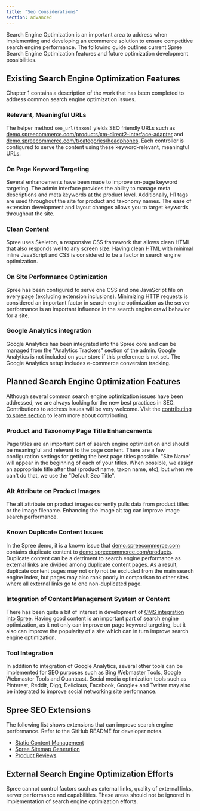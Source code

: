 ```yaml
---
title: "Seo Considerations"
section: advanced
---
```


Search Engine Optimization is an important area to address when
implementing and developing an ecommerce solution to ensure competitive
search engine performance. The following guide outlines current Spree
Search Engine Optimization features and future optimization development
possibilities.


## Existing Search Engine Optimization Features

Chapter 1 contains a description of the work that has been completed to
address common search engine optimization issues.

### Relevant, Meaningful URLs

The helper method `seo_url(taxon)` yields SEO friendly URLs such as [demo.spreecommerce.com/products/xm-direct2-interface-adapter](http://demo.spreecommerce.com/products/xm-direct2-interface-adapter) and [demo.spreecommerce.com/t/categories/headphones](http://demo.spreecommerce.com/t/categories/headphones).
Each controller is configured to serve the content using these keyword-relevant, meaningful URLs.

### On Page Keyword Targeting

Several enhancements have been made to improve on-page keyword
targeting. The admin interface provides the ability to manage meta
descriptions and meta keywords at the product level. Additionally, H1
tags are used throughout the site for product and taxonomy names. The
ease of extension development and layout changes allows you to target
keywords throughout the site.

### Clean Content

Spree uses Skeleton, a responsive CSS framework that allows clean HTML
that also responds well to any screen size. Having clean HTML with
minimal inline JavaScript and CSS is considered to be a factor in search
engine optimization.

### On Site Performance Optimization

Spree has been configured to serve one CSS and one JavaScript file on
every page (excluding extension inclusions). Minimizing HTTP requests is
considered an important factor in search engine optimization as the
server performance is an important influence in the search engine crawl
behavior for a site.

### Google Analytics integration

Google Analytics has been integrated into the Spree core and can be
managed from the "Analytics Trackers" section of the admin. Google
Analytics is not included on your store if this preference is not set.
The Google Analytics setup includes e-commerce conversion tracking.

## Planned Search Engine Optimization Features

Although several common search engine optimization issues have been
addressed, we are always looking for the new best practices in SEO.
Contributions to address issues will be very welcome. Visit the
[contributing to spree section](contributing.html) to learn
more about contributing.

### Product and Taxonomy Page Title Enhancements

Page titles are an important part of search engine optimization and
should be meaningful and relevant to the page content. There are a few
configuration settings for getting the best page titles possible. "Site
Name" will appear in the beginning of each of your titles. When
possible, we assign an appropriate title after that (product name, taxon
name, etc), but when we can't do that, we use the "Default Seo Title".

### Alt Attribute on Product Images

The alt attribute on product images currently pulls data from product
titles or the image filename. Enhancing the image alt tag can improve
image search performance.

### Known Duplicate Content Issues

In the Spree demo, it is a known issue that
[demo.spreecommerce.com](http://demo.spreecommerce.com/) contains
duplicate content to
[demo.spreecommerce.com/products](http://demo.spreecommerce.com/products).
Duplicate content can be a detriment to search engine performance as
external links are divided among duplicate content pages. As a result,
duplicate content pages may not only not be excluded from the main
search engine index, but pages may also rank poorly in comparison to
other sites where all external links go to one non-duplicated page.

### Integration of Content Management System or Content

There has been quite a bit of interest in development of [CMS
integration into
Spree](https://groups.google.com/forum/#!searchin/spree-user/cms). Having
good content is an important part of search engine optimization, as it
not only can improve on page keyword targeting, but it also can improve
the popularity of a site which can in turn improve search engine
optimization.

### Tool Integration

In addition to integration of Google Analytics, several other tools can
be implemented for SEO purposes such as Bing Webmaster Tools, Google
Webmaster Tools and Quantcast. Social media optimization tools such as
Pinterest, Reddit, Digg, Delicious, Facebook, Google+ and Twitter may
also be integrated to improve social networking site performance.

## Spree SEO Extensions

The following list shows extensions that can improve search engine
performance. Refer to the GitHub README for developer notes.

-   [Static Content Management](https://github.com/spree/spree_static_content)
-   [Spree Sitemap Generation](https://github.com/romul/spree_dynamic_sitemaps)
-   [Product Reviews](https://github.com/spree/spree_reviews)

## External Search Engine Optimization Efforts

Spree cannot control factors such as external links, quality of external
links, server performance and capabilities. These areas should not be
ignored in implementation of search engine optimization efforts.
